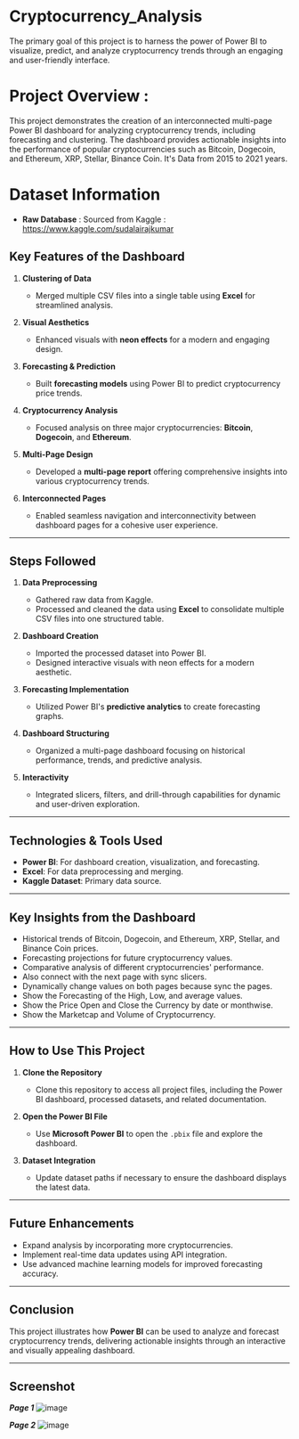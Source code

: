 # Cryptocurrency_Analysis
The primary goal of this project is to harness the power of Power BI to visualize, predict, and analyze cryptocurrency trends through an engaging and user-friendly interface.

# Project Overview :
This project demonstrates the creation of an interconnected multi-page Power BI dashboard for analyzing cryptocurrency trends, including forecasting and clustering. The dashboard provides actionable insights into the performance of popular cryptocurrencies such as Bitcoin, Dogecoin, and Ethereum, XRP, Stellar, Binance Coin. It's Data from 2015 to 2021 years.

# Dataset Information
- **Raw Database** : Sourced from Kaggle : https://www.kaggle.com/sudalairajkumar

## **Key Features of the Dashboard**  

1. **Clustering of Data**  
   - Merged multiple CSV files into a single table using **Excel** for streamlined analysis.  

2. **Visual Aesthetics**  
   - Enhanced visuals with **neon effects** for a modern and engaging design.  

3. **Forecasting & Prediction**  
   - Built **forecasting models** using Power BI to predict cryptocurrency price trends.  

4. **Cryptocurrency Analysis**  
   - Focused analysis on three major cryptocurrencies: **Bitcoin**, **Dogecoin**, and **Ethereum**.  

5. **Multi-Page Design**  
   - Developed a **multi-page report** offering comprehensive insights into various cryptocurrency trends.  

6. **Interconnected Pages**  
   - Enabled seamless navigation and interconnectivity between dashboard pages for a cohesive user experience.  

---

## **Steps Followed**  

1. **Data Preprocessing**  
   - Gathered raw data from Kaggle.  
   - Processed and cleaned the data using **Excel** to consolidate multiple CSV files into one structured table.  

2. **Dashboard Creation**  
   - Imported the processed dataset into Power BI.  
   - Designed interactive visuals with neon effects for a modern aesthetic.  

3. **Forecasting Implementation**  
   - Utilized Power BI's **predictive analytics** to create forecasting graphs.  

4. **Dashboard Structuring**  
   - Organized a multi-page dashboard focusing on historical performance, trends, and predictive analysis.  

5. **Interactivity**  
   - Integrated slicers, filters, and drill-through capabilities for dynamic and user-driven exploration.  

---

## **Technologies & Tools Used**  

- **Power BI**: For dashboard creation, visualization, and forecasting.  
- **Excel**: For data preprocessing and merging.  
- **Kaggle Dataset**: Primary data source.  

---

## **Key Insights from the Dashboard**  

- Historical trends of Bitcoin, Dogecoin, and Ethereum, XRP, Stellar, and Binance Coin prices.  
- Forecasting projections for future cryptocurrency values.  
- Comparative analysis of different cryptocurrencies' performance.
- Also connect with the next page with sync slicers.
- Dynamically change values on both pages because sync the pages.
- Show the Forecasting of the High, Low, and average values.
- Show the Price Open and Close the Currency by date or monthwise.
- Show the Marketcap and Volume of Cryptocurrency.

---

## **How to Use This Project**  

1. **Clone the Repository**  
   - Clone this repository to access all project files, including the Power BI dashboard, processed datasets, and related documentation.  

2. **Open the Power BI File**  
   - Use **Microsoft Power BI** to open the `.pbix` file and explore the dashboard.  

3. **Dataset Integration**  
   - Update dataset paths if necessary to ensure the dashboard displays the latest data.  

---
## **Future Enhancements**  

- Expand analysis by incorporating more cryptocurrencies.  
- Implement real-time data updates using API integration.  
- Use advanced machine learning models for improved forecasting accuracy.  

---

## **Conclusion**  
This project illustrates how **Power BI** can be used to analyze and forecast cryptocurrency trends, delivering actionable insights through an interactive and visually appealing dashboard.

---
## **Screenshot**
  ***Page 1***
![image](https://github.com/user-attachments/assets/1f49e7e8-9f7a-4649-9276-0b2541f59665)

  ***Page 2***
  ![image](https://github.com/user-attachments/assets/0494a1ee-cf1d-4814-975d-f78f135d6195)



